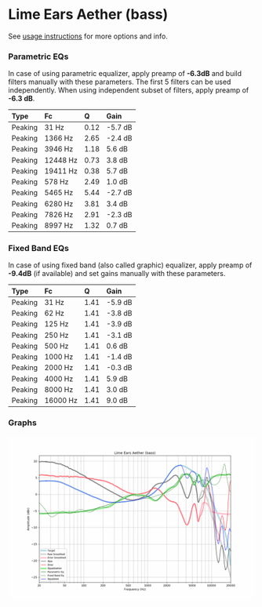 # Lime Ears Aether (bass)
See [usage instructions](https://github.com/jaakkopasanen/AutoEq#usage) for more options and info.

### Parametric EQs
In case of using parametric equalizer, apply preamp of **-6.3dB** and build filters manually
with these parameters. The first 5 filters can be used independently.
When using independent subset of filters, apply preamp of **-6.3 dB**.

| Type    | Fc       |    Q | Gain    |
|:--------|:---------|:-----|:--------|
| Peaking | 31 Hz    | 0.12 | -5.7 dB |
| Peaking | 1366 Hz  | 2.65 | -2.4 dB |
| Peaking | 3946 Hz  | 1.18 | 5.6 dB  |
| Peaking | 12448 Hz | 0.73 | 3.8 dB  |
| Peaking | 19411 Hz | 0.38 | 5.7 dB  |
| Peaking | 578 Hz   | 2.49 | 1.0 dB  |
| Peaking | 5465 Hz  | 5.44 | -2.7 dB |
| Peaking | 6280 Hz  | 3.81 | 3.4 dB  |
| Peaking | 7826 Hz  | 2.91 | -2.3 dB |
| Peaking | 8997 Hz  | 1.32 | 0.7 dB  |

### Fixed Band EQs
In case of using fixed band (also called graphic) equalizer, apply preamp of **-9.4dB**
(if available) and set gains manually with these parameters.

| Type    | Fc       |    Q | Gain    |
|:--------|:---------|:-----|:--------|
| Peaking | 31 Hz    | 1.41 | -5.9 dB |
| Peaking | 62 Hz    | 1.41 | -3.8 dB |
| Peaking | 125 Hz   | 1.41 | -3.9 dB |
| Peaking | 250 Hz   | 1.41 | -3.1 dB |
| Peaking | 500 Hz   | 1.41 | 0.6 dB  |
| Peaking | 1000 Hz  | 1.41 | -1.4 dB |
| Peaking | 2000 Hz  | 1.41 | -0.3 dB |
| Peaking | 4000 Hz  | 1.41 | 5.9 dB  |
| Peaking | 8000 Hz  | 1.41 | 3.0 dB  |
| Peaking | 16000 Hz | 1.41 | 9.0 dB  |

### Graphs
![](./Lime%20Ears%20Aether%20(bass).png)